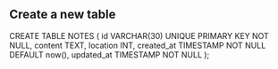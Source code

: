 ## Create a new table

CREATE TABLE NOTES (
id VARCHAR(30) UNIQUE PRIMARY KEY NOT NULL,
content TEXT,
location INT,
created_at TIMESTAMP NOT NULL DEFAULT now(),
updated_at TIMESTAMP NOT NULL
);
